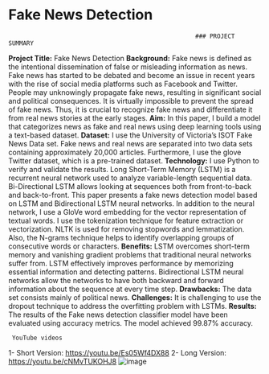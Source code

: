 # Fake News Detection
                                                        ### PROJECT SUMMARY
**Project Title:**  Fake News Detection
**Background:** Fake news is defined as the intentional dissemination of false or misleading information as news.  Fake news has started to be debated and become an issue in recent years with the rise of social media platforms such as Facebook and Twitter. People may unknowingly propagate fake news, resulting in significant social and political consequences. It is virtually impossible to prevent the spread of fake news. Thus, it is crucial to recognize fake news and differentiate it from real news stories at the early stages.
**Aim:** In this paper, I build a model that categorizes news as fake and real news using deep learning tools using a text-based dataset.
**Dataset:** I use the University of Victoria’s ISOT Fake News Data set. Fake news and real news are separated into two data sets containing approximately 20,000 articles. Furthermore, I use the glove Twitter dataset, which is a pre-trained dataset.
**Technology:**  I use Python to verify and validate the results. Long Short-Term Memory (LSTM) is a recurrent neural network used to analyze variable-length sequential data. Bi-Directional LSTM allows looking at sequences both from front-to-back and back-to-front. This paper presents a fake news detection model based on LSTM and Bidirectional LSTM neural networks. In addition to the neural network, I use a GloVe word embedding for the vector representation of textual words. I use the tokenization technique for feature extraction or vectorization. NLTK is used for removing stopwords and lemmatization. Also, the N-grams technique helps to identify overlapping groups of consecutive words or characters.
**Benefits:** LSTM overcomes short-term memory and vanishing gradient problems that traditional neural networks suffer from. LSTM effectively improves performance by memorizing essential information and detecting patterns. Bidirectional LSTM neural networks allow the networks to have both backward and forward information about the sequence at every time step.
**Drawbacks:** The data set consists mainly of political news. 
**Challenges:** It is challenging to use the dropout technique to address the overfitting problem with LSTMs.
**Results:** The results of the Fake news detection classifier model have been evaluated using accuracy metrics. The model achieved 99.87% accuracy.

     YouTube videos
1-	Short Version: https://youtu.be/Es05Wf4DX88
2-	Long Version: https://youtu.be/cNMvTUKOHJ8
![image](https://github.com/arzuisiktopbas/Fake-News-Detection/assets/72288454/a7c91108-7fa8-4504-87df-92cf282adc45)

